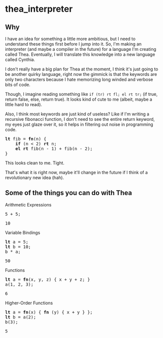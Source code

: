 # thea_interpreter

## Why

I have an idea for something a little more ambitious, but I need to understand these things first before I jump into it. So, I'm making an interpreter (and maybe a compiler in the future) for a language I'm creating called Thea. Eventually, I will translate this knowledge into a new language called Cynthia.

I don't really have a big plan for Thea at the moment, I think it's just going to be another quirky language, right now the gimmick is that the keywords are only two characters because I hate memorizing long winded and verbose bits of code.

Though, I imagine reading something like `if (tr) rt fl; el rt tr;` (if true, return false, else, return true). It looks kind of cute to me (albeit, maybe a little hard to read).

Also, I think most keywords are just kind of useless? Like if I'm writing a recursive fibonacci function, I don't need to see the entire return keyword, my eyes just glaze over it, so it helps in filtering out noise in programming code.

<pre>
<b>lt</b> fib = <b>fn</b>(n) {
	<b>if</b> (n < 2) <b>rt</b> n;
	<b>el</b> <b>rt</b> fib(n - 1) + fib(n - 2);	
}
</pre>


This looks clean to me. Tight.

That's what it is right now, maybe it'll change in the future if I think of a revolutionary new idea (hah).

## Some of the things you can do with Thea

Arithmetic Expressions

<pre>
5 + 5;
</pre>

<pre>
10
</pre>

Variable Bindings

<pre>
<b>lt</b> a = 5;
<b>lt</b> b = 10;
b * a;
</pre>
<pre>
50
</pre>

Functions

<pre>
<b>lt</b> a = <b>fn</b>(x, y, z) { x + y + z; }
a(1, 2, 3);
</pre>

<pre>
6
</pre>

Higher-Order Functions

<pre>
<b>lt</b> a = <b>fn</b>(x) { <b>fn</b> (y) { x + y } };
<b>lt</b> b = a(2);
b(3);
</pre>

<pre>
5
</pre>

